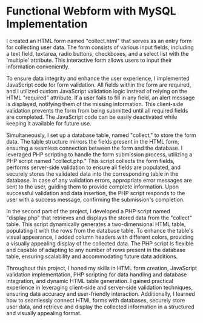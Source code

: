 # Functional Webform with MySQL Implementation
 
I created an HTML form named "collect.html" that serves as an entry form for collecting user data. The form consists of various input fields, including a text field, textarea, radio buttons, checkboxes, and a select list with the 'multiple' attribute. This interactive form allows users to input their information conveniently.

To ensure data integrity and enhance the user experience, I implemented JavaScript code for form validation. All fields within the form are required, and I utilized custom JavaScript validation logic instead of relying on the HTML "required" attribute. If a user fails to fill in any field, an alert message is displayed, notifying them of the missing information. This client-side validation prevents the form from being submitted until all required fields are completed. The JavaScript code can be easily deactivated while keeping it available for future use.

Simultaneously, I set up a database table, named "collect," to store the form data. The table structure mirrors the fields present in the HTML form, ensuring a seamless connection between the form and the database. I leveraged PHP scripting to handle the form submission process, utilizing a PHP script named "collect.php." This script collects the form fields, performs server-side validation to ensure all fields are populated, and securely stores the validated data into the corresponding table in the database. In case of any validation errors, appropriate error messages are sent to the user, guiding them to provide complete information. Upon successful validation and data insertion, the PHP script responds to the user with a success message, confirming the submission's completion.

In the second part of the project, I developed a PHP script named "display.php" that retrieves and displays the stored data from the "collect" table. This script dynamically generates a two-dimensional HTML table, populating it with the rows from the database table. To enhance the table's visual appearance, I added column headers with different colors, providing a visually appealing display of the collected data. The PHP script is flexible and capable of adapting to any number of rows present in the database table, ensuring scalability and accommodating future data additions.

Throughout this project, I honed my skills in HTML form creation, JavaScript validation implementation, PHP scripting for data handling and database integration, and dynamic HTML table generation. I gained practical experience in leveraging client-side and server-side validation techniques, ensuring data accuracy and user-friendly interaction. Additionally, I learned how to seamlessly connect HTML forms with databases, securely store user data, and retrieve and display the collected information in a structured and visually appealing format.
